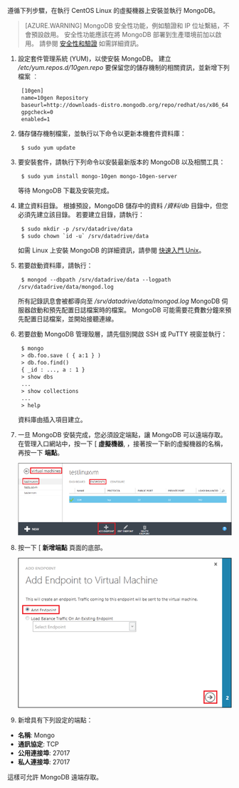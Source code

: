 遵循下列步驟，在執行 CentOS Linux 的虛擬機器上安裝並執行 MongoDB。

> [AZURE.WARNING] MongoDB 安全性功能，例如驗證和 IP 位址繫結，不會預設啟用。 安全性功能應該在將 MongoDB 部署到生產環境前加以啟用。  請參閱 [安全性和驗證](http://www.mongodb.org/display/DOCS/Security+and+Authentication) 如需詳細資訊。

1. 設定套件管理系統 (YUM)，以使安裝 MongoDB。 建立 */etc/yum.repos.d/10gen.repo* 要保留您的儲存機制的相關資訊，並新增下列檔案 ︰

        [10gen]
        name=10gen Repository
        baseurl=http://downloads-distro.mongodb.org/repo/redhat/os/x86_64
        gpgcheck=0
        enabled=1

2. 儲存儲存機制檔案，並執行以下命令以更新本機套件資料庫：

        $ sudo yum update

3. 要安裝套件，請執行下列命令以安裝最新版本的 MongoDB 以及相關工具：

        $ sudo yum install mongo-10gen mongo-10gen-server

    等待 MongoDB 下載及安裝完成。

4. 建立資料目錄。 根據預設，MongoDB 儲存中的資料 */資料/db* 目錄中，但您必須先建立該目錄。 若要建立目錄，請執行：

        $ sudo mkdir -p /srv/datadrive/data
        $ sudo chown `id -u` /srv/datadrive/data

    如需 Linux 上安裝 MongoDB 的詳細資訊，請參閱 [快速入門 Unix][QuickstartUnix]。

5. 若要啟動資料庫，請執行：

        $ mongod --dbpath /srv/datadrive/data --logpath /srv/datadrive/data/mongod.log

    所有記錄訊息會被都導向至 */srv/datadrive/data/mongod.log* MongoDB 伺服器啟動和預先配置日誌檔案時的檔案。 MongoDB 可能需要花費數分鐘來預先配置日誌檔案，並開始接聽連線。

6. 若要啟動 MongoDB 管理殼層，請先個別開啟 SSH 或 PuTTY 視窗並執行：

        $ mongo
        > db.foo.save ( { a:1 } )
        > db.foo.find()
        { _id : ..., a : 1 }
        > show dbs  
        ...
        > show collections  
        ...  
        > help  

    資料庫由插入項目建立。

7. 一旦 MongoDB 安裝完成，您必須設定端點，讓 MongoDB 可以遠端存取。 在管理入口網站中，按一下 [ **虛擬機器**, ，接著按一下新的虛擬機器的名稱，再按一下 **端點**。
    
    ![端點][Image7]

8. 按一下 [ **新增端點** 頁面的底部。
    
    ![端點][Image8]

9. 新增具有下列設定的端點：

 - **名稱**: Mongo
 - **通訊協定**: TCP
 - **公用連接埠**: 27017
 - **私人連接埠**: 27017
 
 這樣可允許 MongoDB 遠端存取。



[QuickStartUnix]: http://www.mongodb.org/display/DOCS/Quickstart+Unix


[Image7]: ./media/install-and-run-mongo-on-centos-vm/LinuxVmAddEndpoint.png
[Image8]: ./media/install-and-run-mongo-on-centos-vm/LinuxVmAddEndpoint2.png


